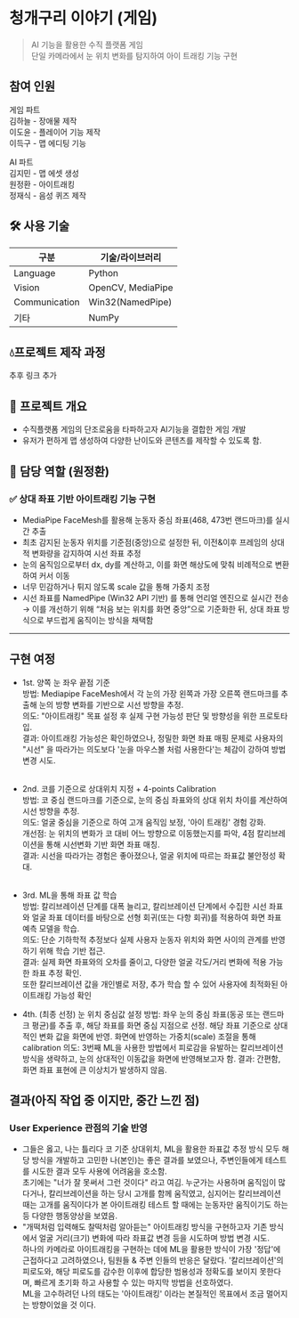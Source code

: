 # 청개구리 이야기 (게임)

> AI 기능을 활용한 수직 플랫폼 게임<br>
> 단일 카메라에서 눈 위치 변화를 탐지하여 아이 트래킹 기능 구현

## 참여 인원
게임 파트<br>
김하늘 - 장애물 제작 <br>
이도윤 - 플레이어 기능 제작<br>
이득구 - 맵 에디팅 기능<br>

AI 파트<br>
김지민 - 맵 에셋 생성<br>
원정환 - 아이트래킹<br>
정재식 - 음성 퀴즈 제작

## 🛠 사용 기술
| 구분          | 기술/라이브러리 |
|---------------|----------------|
| Language      | Python         |
| Vision        | OpenCV, MediaPipe |
| Communication | Win32(NamedPipe)  |
| 기타          | NumPy             |


## 💧프로젝트 제작 과정
추후 링크 추가

## 🧠 프로젝트 개요

- 수직플랫폼 게임의 단조로움을 타파하고자 AI기능을 결합한 게임 개발
- 유저가 편하게 맵 생성하여 다양한 난이도와 콘텐츠를 제작할 수 있도록 함.

## 👤 담당 역할 (원정환)
### ✅ 상대 좌표 기반 아이트래킹 기능 구현

- MediaPipe FaceMesh를 활용해 눈동자 중심 좌표(468, 473번 랜드마크)를 실시간 추출
- 최초 감지된 눈동자 위치를 기준점(중앙)으로 설정한 뒤, 이전&이후 프레임의 상대적 변화량을 감지하여 시선 좌표 추정
- 눈의 움직임으로부터 dx, dy를 계산하고, 이를 화면 해상도에 맞춰 비례적으로 변환하여 커서 이동
- 너무 민감하거나 튀지 않도록 scale 값을 통해 가중치 조정
- 시선 좌표를 NamedPipe (Win32 API 기반) 를 통해 언리얼 엔진으로 실시간 전송
→ 이를 개선하기 위해 “처음 보는 위치를 화면 중앙”으로 기준화한 뒤, 상대 좌표 방식으로 부드럽게 움직이는 방식을 채택함
---

## 구현 여정
- 1st. 양쪽 눈 좌우 끝점 기준<br>
방법: Mediapipe FaceMesh에서 각 눈의 가장 왼쪽과 가장 오른쪽 랜드마크를 추출해 눈의 방향 변화를 기반으로 시선 방향을 추정.<br>
의도: "아이트래킹" 목표 설정 후 실제 구현 가능성 판단 및 방향성을 위한 프로토타입.<br>
결과: 아이트래킹 가능성은 확인하였으나, 정밀한 화면 좌표 매핑 문제로 사용자의 "시선" 을 따라가는 의도보다 '눈을 마우스볼 처럼 사용한다'는 체감이 강하여 방법 변경 시도.<br><br>

- 2nd. 코를 기준으로 상대위치 지정 + 4-points Calibration <br>
방법: 코 중심 랜드마크를 기준으로, 눈의 중심 좌표와의 상대 위치 차이를 계산하여 시선 방향을 추정.<br>
의도: 얼굴 중심을 기준으로 하여 고개 움직임 보정, '아이 트래킹' 경험 강화.<br>
개선점: 눈 위치의 변화가 코 대비 어느 방향으로 이동했는지를 파악, 4점 칼리브레이션을 통해 시선변화 기반 화면 좌표 매칭.<br>
결과: 시선을 따라가는 경험은 좋아졌으나, 얼굴 위치에 따르는 좌표값 불안정성 확대.<br><br>

- 3rd. ML을 통해 좌표 값 학습<br>
방법: 칼리브레이션 단계를 대폭 늘리고, 칼리브레이션 단계에서 수집한 시선 좌표와 얼굴 좌표 데이터를 바탕으로 선형 회귀(또는 다항 회귀)를 적용하여 화면 좌표 예측 모델을 학습.<br>
의도: 단순 기하학적 추정보다 실제 사용자 눈동자 위치와 화면 사이의 관계를 반영하기 위해 학습 기반 접근.<br>
결과: 실제 화면 좌표와의 오차를 줄이고, 다양한 얼굴 각도/거리 변화에 적용 가능한 좌표 추정 확인.<br>
또한 칼리브레이션 값을 개인별로 저장, 추가 학습 할 수 있어 사용자에 최적화된 아이트래킹 가능성 확인

- 4th. (최종 선정) 눈 위치 중심값 설정
방법: 좌우 눈의 중심 좌표(동공 또는 랜드마크 평균)를 추출 후, 해당 좌표를 화면 중심 지점으로 선정. 해당 좌표 기준으로 상대적인 변화 값을 화면에 반영. 화면에 반영하는 가중치(scale) 조절을 통해 calibration
의도: 3번째 ML을 사용한 방법에서 피로감을 유발하는 칼리브레이션 방식을 생략하고, 눈의 상대적인 이동값을 화면에 반영해보고자 함.
결과: 간편함, 화면 좌표 표현에 큰 이상치가 발생하지 않음.
## 결과(아직 작업 중 이지만, 중간 느낀 점)
### User Experience 관점의 기술 반영<br>
- 그들은 옳고, 나는 틀리다
코 기준 상대위치, ML을 활용한 좌표값 추정 방식 모두 해당 방식을 개발하고 고민한 나(본인)는 좋은 결과를 보였으나, 주변인들에게 테스트를 시도한 결과 모두 사용에 어려움을 호소함.<br>
초기에는 "너가 잘 못써서 그런 것이다" 라고 여김. 누군가는 사용하며 움직임이 많다거나, 칼리브레이션을 하는 당시 고개를 함께 움직였고, 심지어는 칼리브레이션 때는 고개를 움직이다가 본 아이트래킹 테스트 할 때에는 눈동자만 움직이기도 하는등 다양한 행동양상을 보였음.<br>
- "개떡처럼 입력해도 찰떡처럼 알아듣는" 아이트래킹 방식을 구현하고자 기존 방식에서 얼굴 거리(크기) 변화에 따라 좌표값 변경 등을 시도하며 방법 변경 시도.<br>
하나의 카메라로 아이트래킹을 구현하는 데에 ML을 활용한 방식이 가장 '정답'에 근접하다고 고려하였으나, 팀원들 & 주변 인들의 반응은 달랐다. '칼리브레이션'의 피로도와, 해당 피로도를 감수한 이후에 합당한 범용성과 정확도를 보이지 못한다며, 빠르게 초기화 하고 사용할 수 있는 마지막 방법을 선호하였다.<br>
ML을 고수하려던 나의 태도는 '아이트래킹' 이라는 본질적인 목표에서 조금 멀어지는 방향이었을 것 이다.
